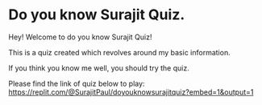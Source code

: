 # Do you know Surajit Quiz.

Hey! Welcome to do you know Surajit Quiz!

This is a quiz created which revolves around my basic information.

If you think you know me well, you should try the quiz.

Please find the link of quiz below to play:
https://replit.com/@SurajitPaul/doyouknowsurajitquiz?embed=1&output=1